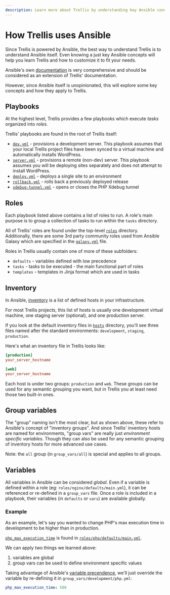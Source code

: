```yaml
---
description: Learn more about Trellis by understanding key Ansible concepts
---
```


# How Trellis uses Ansible
Since Trellis is powered by Ansible, the best way to understand Trellis is to understand Ansible itself.
Even knowing a just key Ansible concepts will help you learn Trellis and how to
customize it to fit your needs.

Ansible's own [documentation](https://docs.ansible.com/ansible/latest/user_guide/index.html) is very comprehensive and should be considered as an extension of Trellis' documentation.

However, since Ansible itself is unopinionated, this will explore some key
concepts and how they apply to Trellis.

## Playbooks
At the highest level, Trellis provides a few playbooks which execute _tasks_
organized into _roles_.

Trellis' playbooks are found in the root of Trellis itself:
* [`dev.yml`](https://github.com/roots/trellis/blob/master/dev.yml) - provisions a development server. This playbook assumes that your local Trellis project files have been synced to a virtual machine and automatically installs WordPress.
* [`server.yml`](https://github.com/roots/trellis/blob/master/dev.yml) -
provisions a remote (non-dev) server. This playbook assumes you will be
deploying sites separately and does not attempt to install WordPress.
* [`deploy.yml`](https://github.com/roots/trellis/blob/master/deploy.yml) - deploys a single site to an environment
* [`rollback.yml`](https://github.com/roots/trellis/blob/master/deploy.yml) - rolls back a previously deployed release
* [`xdebug-tunnel.yml`](https://github.com/roots/trellis/blob/master/xdebug-tunnel.yml) - opens or closes the PHP Xdebug tunnel

## Roles
Each playbook listed above contains a list of roles to run. A role's main
purpose is to group a collection of tasks to run within the `tasks` directory.

All of Trellis' roles are found under the top-level [`roles`](https://github.com/roots/trellis/tree/master/roles) directory. Additionally, there are some 3rd party community roles used from Ansible Galaxy which are specified in the [`galaxy.yml`](https://github.com/roots/trellis/blob/master/galaxy.yml) file.

Roles in Trellis usually contain one of more of these subfolders:

* `defaults` - variables defined with low precedence
* `tasks` - tasks to be executed - the main functional part of roles
* `templates` - templates in Jinja format which are used in tasks

## Inventory
In Ansible,
[inventory](https://docs.ansible.com/ansible/latest/user_guide/intro_inventory.html#intro-inventory) is a list of defined hosts in your infrastructure.

For most Trellis projects, this list of hosts is usually one development
virtual machine, one staging server (optional), and one production server.

If you look at the default inventory files in [`hosts`](https://github.com/roots/trellis/tree/master/hosts) directory, you'll see three files named after the standard environments: `development`, `staging`, `production`.

Here's what an inventory file in Trellis looks like:
```ini
[production]
your_server_hostname

[web]
your_server_hostname
```

Each host is under two groups: `production` and `web`. These groups can be used
for any semantic grouping you want, but in Trellis you at least need those two
built-in ones.

## Group variables
The "group" naming isn't the most clear, but as shown above, these refer to Ansible's concept of "inventory groups".
And since Trellis' inventory hosts are named for environments, "group vars" are
really just _environment specific variables_. Though they can also be used for any
semantic grouping of inventory hosts for more advanced use cases.

Note: the `all` group (in `group_vars/all`) is special and applies to all groups.

## Variables
All variables in Ansible can be considered _global_. Even if a variable is
defined within a role (eg: `roles/nginx/defaults/main.yml`), it can be
referenced or re-defined in a `group_vars` file. Once a role is included in a
playbook, their variables (in `defaults` or `vars`) are available globally.

### Example
As an example, let's say you wanted to change PHP's max execution time in development to be
higher than in production.

[`php_max_execution_time`](https://github.com/roots/trellis/blob/40b949a910373398e3fda06105287e0edf24051a/roles/php/defaults/main.yml#L10) is found in [`roles/php/defaults/main.yml`](https://github.com/roots/trellis/blob/master/roles/php/defaults/main.yml).

We can apply two things we learned above:
1. variables are global
2. group vars can be used to define environment specific values

Taking advantage of Ansible's [variable
precendence](https://docs.ansible.com/ansible/latest/user_guide/playbooks_variables.html#understanding-variable-precedence), we'll just override the variable by re-defining it in `group_vars/development/php.yml`:

```yaml
php_max_execution_time: 500
```
